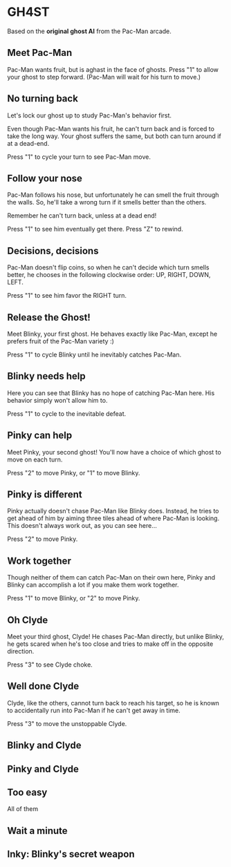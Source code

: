 # GH4ST

Based on the __original ghost AI__ from the Pac-Man arcade.

## Meet Pac-Man

Pac-Man wants fruit, but is aghast in the face of ghosts.
Press "1" to allow your ghost to step forward.
(Pac-Man will wait for his turn to move.)

## No turning back

Let's lock our ghost up to study Pac-Man's behavior first.

Even though Pac-Man wants his fruit, he can't turn back
and is forced to take the long way.  Your ghost suffers
the same, but both can turn around if at a dead-end.

Press "1" to cycle your turn to see Pac-Man move.

## Follow your nose

Pac-Man follows his nose, but unfortunately he can smell the fruit through the
walls.  So, he'll take a wrong turn if it smells better than the others.

Remember he can't turn back, unless at a dead end!

Press "1" to see him eventually get there.  Press "Z" to rewind.

## Decisions, decisions

Pac-Man doesn't flip coins, so when he can't decide which turn smells better,
he chooses in the following clockwise order: UP, RIGHT, DOWN, LEFT.

Press "1" to see him favor the RIGHT turn.

## Release the Ghost!

Meet Blinky, your first ghost.  He behaves exactly like Pac-Man, except he
prefers fruit of the Pac-Man variety :)

Press "1" to cycle Blinky until he inevitably catches Pac-Man.

## Blinky needs help

Here you can see that Blinky has no hope of catching Pac-Man here.
His behavior simply won't allow him to.

Press "1" to cycle to the inevitable defeat.

## Pinky can help

Meet Pinky, your second ghost!  You'll now have a choice of which ghost to move
on each turn.

Press "2" to move Pinky, or "1" to move Blinky.

## Pinky is different

Pinky actually doesn't chase Pac-Man like Blinky does.  Instead, he tries to
get ahead of him by aiming three tiles ahead of where Pac-Man is looking.
This doesn't always work out, as you can see here...

Press "2" to move Pinky.

## Work together

Though neither of them can catch Pac-Man on their own here, Pinky and Blinky
can accomplish a lot if you make them work together.

Press "1" to move Blinky, or "2" to move Pinky.

## Oh Clyde

Meet your third ghost, Clyde!  He chases Pac-Man directly, but unlike Blinky,
he gets scared when he's too close and tries to make off in the opposite
direction.

Press "3" to see Clyde choke.

## Well done Clyde

Clyde, like the others, cannot turn back to reach his target, so he is known to
accidentally run into Pac-Man if he can't get away in time.

Press "3" to move the unstoppable Clyde.

## Blinky and Clyde

## Pinky and Clyde

## Too easy

All of them

## Wait a minute

## Inky: Blinky's secret weapon


